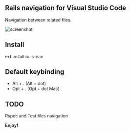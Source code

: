 ## Rails navigation for Visual Studio Code

Navigation between related files.

![screenshot](https://raw.githubusercontent.com/hjleochen/vscode-rails-nav/master/rails-nav.png)

## Install
ext install rails-nav

## Default keybinding

* Alt + . (Alt + dot)
* Opt + . (Opt + dot Mac)

## TODO
Rspec and Test files navigation

**Enjoy!**
